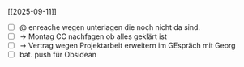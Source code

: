 [[2025-09-11]]

- [ ] @ enreache wegen unterlagen die noch nicht da sind.
- [ ] -> Montag CC nachfagen ob alles geklärt ist
- [ ] -> Vertrag wegen Projektarbeit erweitern im GEspräch mit Georg 
- [ ] bat. push für Obsidean
